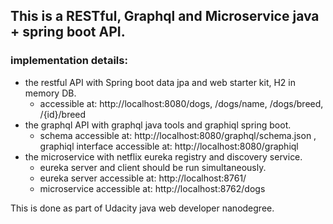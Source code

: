## This is a RESTful, Graphql and Microservice java + spring boot API.
### implementation details:
* the restful API with Spring boot data jpa and web starter kit, H2 in memory DB.
    * accessible at: http://localhost:8080/dogs, /dogs/name, /dogs/breed, /{id}/breed
* the graphql API with graphql java tools and graphiql spring boot.
    * schema accessible at: http://localhost:8080/graphql/schema.json , graphiql interface accessible at: http://localhost:8080/graphiql
* the microservice with netflix eureka registry and discovery service.
    * eureka server and client should be run simultaneously.
    * eureka server accessible at: http://localhost:8761/
    * microservice accessible at: http://localhost:8762/dogs

This is done as part of Udacity java web developer nanodegree.
